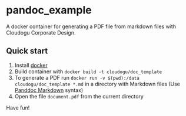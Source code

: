 # pandoc_example
A docker container for generating a PDF file from markdown files with Cloudogu Corporate Design.

## Quick start
1. Install [docker](https://www.docker.com/get-docker)
2. Build container with `docker build -t cloudogu/doc_template`
3. To generate a PDF run `docker run -v $(pwd):/data cloudogu/doc_template *.md` in a directory with Markdown files (Use [Panddoc Markdown](http://pandoc.org/MANUAL.html#pandocs-markdown) syntax)
4. Open the file `document.pdf` from the current directory

Have fun!

